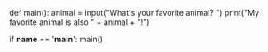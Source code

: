 <!-- Problem Statement
Write a program which asks the user what their favorite animal is, and then always responds with "My favorite animal is also ___!" (the blank should be filled in with the user-inputted animal, of course).

Here's a sample run of the program (user input is in bold italics - note the space between the prompt and the user input!):

What's your favorite animal? cow

My favorite animal is also cow! -->

def main():
    animal = input("What's your favorite animal? ")
    print("My favorite animal is also " + animal + "!")
    
if __name__ == '__main__':
    main()
